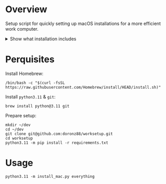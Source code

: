 # Overview

Setup script for quickly setting up macOS installations for a more efficient work computer.

<details>
<summary>Show what installation includes</summary>

- git
- git-lfs
- python3.9 & tk
- python3.11 & tk
- jq
- ipsw
- cmake
- ripgrep
- libffi
- defaultbrowser
- bat
- fzf
- xonsh
- wget
- htop
- ncdu
- watch
- bash-completion
- node
- drawio
- dockutil
- iTerm
- PyCharm CE
- Visual Studio Code
- Sublime Text
- DB Browser for SQLite
- Google Chrome
- Wireshark
- Rectangle
- Discord
- Flycut

</details>

# Perquisites

Install Homebrew:

```shell
/bin/bash -c "$(curl -fsSL https://raw.githubusercontent.com/Homebrew/install/HEAD/install.sh)"
```

Install `python3.11` & `git`:

```shell
brew install python@3.11 git
```

Prepare setup:

```shell
mkdir ~/dev
cd ~/dev
git clone git@github.com:doronz88/worksetup.git
cd worksetup
python3.11 -m pip install -r requirements.txt
```

# Usage

```shell
python3.11 -m install_mac.py everything
```